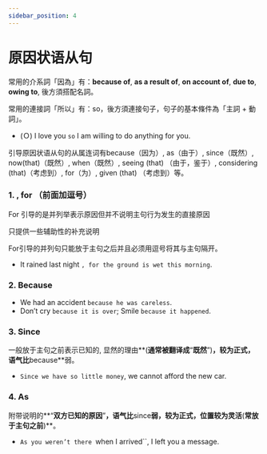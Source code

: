 ```yaml
---
sidebar_position: 4
---
```


# 原因状语从句

常用的介系詞「因為」有：**because of**, **as a result of**, **on account of**, **due to**, **owing to**, 後方須搭配名詞。

常用的連接詞「所以」有：so，後方須連接句子，句子的基本條件為「主詞 + 動詞」。

- (Ｏ) I love you `so` I am willing to do anything for you.

引导原因状语从句的从属连词有because（因为）, as（由于）, since（既然）, now(that)（既然）, when（既然）, seeing (that) （由于，鉴于）, considering (that)（考虑到）, for（为）, given (that) （考虑到）等。

### 1. , for （前面加逗号）
For 引导的是并列举表示原因但并不说明主句行为发生的直接原因

只提供一些辅助性的补充说明

For引导的并列句只能放于主句之后并且必须用逗号将其与主句隔开。

- It rained last night `, for the ground is wet this morning`.

### 2. Because
- We had an accident `because he was careless`.
- Don’t cry `because it is over`; Smile `because it happened`.

### 3. Since
一般放于主句之前表示已知的, 显然的理由**(**通常被翻译成**“**既然**”)**，较为正式，语气比**because**弱。
- `Since we have so little money`, we cannot afford the new car.

### 4. As
附带说明的**“**双方已知的原因**”**，语气比**since**弱，较为正式，位置较为灵活**(**常放于主句之前**)**。
- `As you weren’t there `when I arrived``, I left you a message.